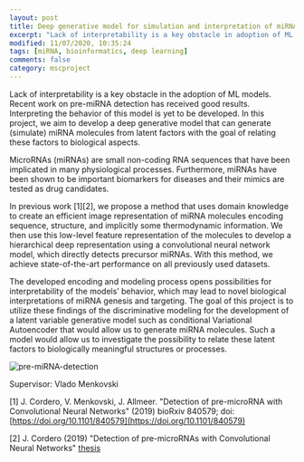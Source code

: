 ```yaml
---
layout: post
title: Deep generative model for simulation and interpretation of miRNA 
excerpt: "Lack of interpretability is a key obstacle in adoption of ML models. Recent work on pre-miRNA detection has received good results. Interpreting the behavior of this model is yet to be developed"
modified: 11/07/2020, 10:35:24
tags: [miRNA, bioinformatics, deep learning]
comments: false
category: mscproject
---
```


Lack of interpretability is a key obstacle in the adoption of ML models. Recent work on pre-miRNA detection has received good results. Interpreting the behavior of this model is yet to be developed. In this project, we aim to develop a deep generative model that can generate (simulate) miRNA molecules from latent factors with the goal of relating these factors to biological aspects.

MicroRNAs (miRNAs) are small non-coding RNA sequences that have been implicated in many physiological processes. Furthermore, miRNAs have been shown to be important biomarkers for diseases and their mimics are tested as drug candidates.

In previous work [1][2], we propose a method that uses domain knowledge to create an efficient image representation of miRNA molecules encoding sequence, structure, and implicitly some thermodynamic information. We then use this low-level feature representation of the molecules to develop a hierarchical deep representation using a convolutional neural network model, which directly detects precursor miRNAs. With this method, we achieve state-of-the-art performance on all previously used datasets.

The developed encoding and modeling process opens possibilities for interpretability of the models’ behavior, which may lead to novel biological interpretations of miRNA genesis and targeting. The goal of this project is to utilize these findings of the discriminative modeling for the development of a latent variable generative model such as conditional Variational Autoencoder that would allow us to generate miRNA molecules. Such a model would allow us to investigate the possibility to relate these latent factors to biologically meaningful structures or processes.

![pre-miRNA-detection](../../images/posts/mirna-detect.png)


Supervisor: Vlado Menkovski

[1] J. Cordero, V. Menkovski, J. Allmeer. "Detection of pre-microRNA with Convolutional Neural Networks" (2019) bioRxiv 840579; doi: [https://doi.org/10.1101/840579](https://doi.org/10.1101/840579)

[2] J. Cordero (2019) "Detection of pre-microRNAs with Convolutional Neural Networks" [thesis](https://research.tue.nl/files/130180929/JA_Cordero_Cruz_Thesis.pdf)



